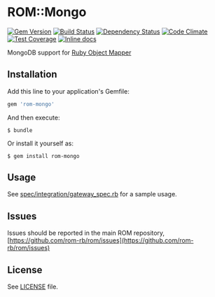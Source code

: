 [gem]: https://rubygems.org/gems/rom-mongo
[travis]: https://travis-ci.org/rom-rb/rom-mongo
[gemnasium]: https://gemnasium.com/rom-rb/rom-mongo
[codeclimate]: https://codeclimate.com/github/rom-rb/rom-mongo
[inchpages]: http://inch-ci.org/github/rom-rb/rom-mongo

# ROM::Mongo

[![Gem Version](https://badge.fury.io/rb/rom-mongo.svg)][gem]
[![Build Status](https://travis-ci.org/rom-rb/rom-mongo.svg?branch=master)][travis]
[![Dependency Status](https://gemnasium.com/rom-rb/rom-mongo.png)][gemnasium]
[![Code Climate](https://codeclimate.com/github/rom-rb/rom-mongo/badges/gpa.svg)][codeclimate]
[![Test Coverage](https://codeclimate.com/github/rom-rb/rom-mongo/badges/coverage.svg)][codeclimate]
[![Inline docs](http://inch-ci.org/github/rom-rb/rom-mongo.svg?branch=master)][inchpages]

MongoDB support for [Ruby Object Mapper](https://github.com/rom-rb/rom)

## Installation

Add this line to your application's Gemfile:

```ruby
gem 'rom-mongo'
```

And then execute:

    $ bundle

Or install it yourself as:

    $ gem install rom-mongo

## Usage

See [spec/integration/gateway_spec.rb](spec/integration/gateway_spec.rb) for a sample usage.

## Issues
Issues should be reported in the main ROM repository, [https://github.com/rom-rb/rom/issues](https://github.com/rom-rb/rom/issues)

## License

See [LICENSE](LICENSE) file.
